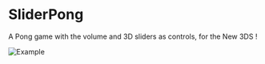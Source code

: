 # SliderPong

A Pong game with the volume and 3D sliders as controls, for the New 3DS ! 

![Example](art/pong.gif)
